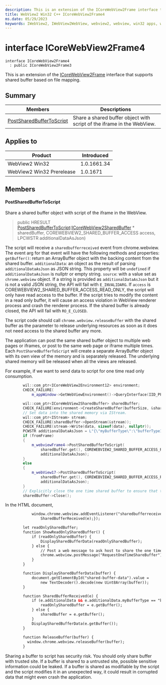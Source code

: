 ```yaml
---
description: This is an extension of the ICoreWebView2Frame interface that supports shared buffer based on file mapping.
title: WebView2 Win32 C++ ICoreWebView2Frame4
ms.date: 05/29/2023
keywords: IWebView2, IWebView2WebView, webview2, webview, win32 apps, win32, edge, ICoreWebView2, ICoreWebView2Controller, browser control, edge html, ICoreWebView2Frame4
---
```


# interface ICoreWebView2Frame4

```
interface ICoreWebView2Frame4
  : public ICoreWebView2Frame3
```

This is an extension of the [ICoreWebView2Frame](icorewebview2frame.md) interface that supports shared buffer based on file mapping.

## Summary

 Members                        | Descriptions
--------------------------------|---------------------------------------------
[PostSharedBufferToScript](#postsharedbuffertoscript) | Share a shared buffer object with script of the iframe in the WebView.

## Applies to

Product                         | Introduced
--------------------------------|---------------------------------------------
WebView2 Win32            |    1.0.1661.34
WebView2 Win32 Prerelease |    1.0.1671

## Members

#### PostSharedBufferToScript

Share a shared buffer object with script of the iframe in the WebView.

> public HRESULT [PostSharedBufferToScript](#postsharedbuffertoscript)([ICoreWebView2SharedBuffer](icorewebview2sharedbuffer.md) * sharedBuffer, COREWEBVIEW2_SHARED_BUFFER_ACCESS access, LPCWSTR additionalDataAsJson)

The script will receive a `sharedbufferreceived` event from chrome.webview. The event arg for that event will have the following methods and properties: `getBuffer()`: return an ArrayBuffer object with the backing content from the shared buffer. `additionalData`: an object as the result of parsing `additionalDataAsJson` as JSON string. This property will be `undefined` if `additionalDataAsJson` is nullptr or empty string. `source`: with a value set as `chrome.webview` object. If a string is provided as `additionalDataAsJson` but it is not a valid JSON string, the API will fail with `E_INVALIDARG`. If `access` is COREWEBVIEW2_SHARED_BUFFER_ACCESS_READ_ONLY, the script will only have read access to the buffer. If the script tries to modify the content in a read only buffer, it will cause an access violation in WebView renderer process and crash the renderer process. If the shared buffer is already closed, the API will fail with `RO_E_CLOSED`.

The script code should call `chrome.webview.releaseBuffer` with the shared buffer as the parameter to release underlying resources as soon as it does not need access to the shared buffer any more.

The application can post the same shared buffer object to multiple web pages or iframes, or post to the same web page or iframe multiple times. Each `PostSharedBufferToScript` will create a separate ArrayBuffer object with its own view of the memory and is separately released. The underlying shared memory will be released when all the views are released.

For example, if we want to send data to script for one time read only consumption.

```cpp
        wil::com_ptr<ICoreWebView2Environment12> environment;
        CHECK_FAILURE(
            m_appWindow->GetWebViewEnvironment()->QueryInterface(IID_PPV_ARGS(&environment)));

        wil::com_ptr<ICoreWebView2SharedBuffer> sharedBuffer;
        CHECK_FAILURE(environment->CreateSharedBuffer(bufferSize, &sharedBuffer));
        // Set data into the shared memory via IStream.
        wil::com_ptr<IStream> stream;
        CHECK_FAILURE(sharedBuffer->OpenStream(&stream));
        CHECK_FAILURE(stream->Write(data, sizeof(data), nullptr));
        PCWSTR additionalDataAsJson = L"{\"myBufferType\":\"bufferType1\"}";
        if (fromFrame)
        {
            m_webviewFrame4->PostSharedBufferToScript(
                sharedBuffer.get(), COREWEBVIEW2_SHARED_BUFFER_ACCESS_READ_ONLY,
                additionalDataAsJson);
        }
        else
        {
            m_webView17->PostSharedBufferToScript(
                sharedBuffer.get(), COREWEBVIEW2_SHARED_BUFFER_ACCESS_READ_ONLY,
                additionalDataAsJson);
        }
        // Explicitly close the one time shared buffer to ensure that the resource is released.
        sharedBuffer->Close();
```

In the HTML document,

```html
            window.chrome.webview.addEventListener("sharedbufferreceived", e => {
                SharedBufferReceived(e);});
```

```html
        let readOnlySharedBuffer;
        function ShowReadOnlySharedBuffer() {
            if (readOnlySharedBuffer) {
                DisplaySharedBufferData(readOnlySharedBuffer);
            } else {
                // Post a web message to ask host to share the one time read only buffer.
                chrome.webview.postMessage("RequestOneTimeShareBuffer");
            }
        }

        function DisplaySharedBufferData(buffer) {
            document.getElementById("shared-buffer-data").value =
                new TextDecoder().decode(new Uint8Array(buffer));
        }

        function SharedBufferReceived(e) {
            if (e.additionalData && e.additionalData.myBufferType == "bufferType1") {
                readOnlySharedBuffer = e.getBuffer();
            } else {
                sharedBuffer = e.getBuffer();
            }
            DisplaySharedBufferData(e.getBuffer());
        }
        
        function ReleaseBuffer(buffer) {
          window.chrome.webview.releaseBuffer(buffer);
        }
```

Sharing a buffer to script has security risk. You should only share buffer with trusted site. If a buffer is shared to a untrusted site, possible sensitive information could be leaked. If a buffer is shared as modifiable by the script and the script modifies it in an unexpected way, it could result in corrupted data that might even crash the application.

